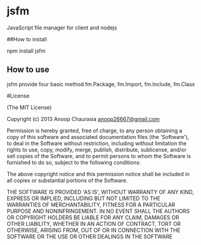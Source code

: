 jsfm
====

JavaScript file manager for client and nodejs

##How to install
 
 npm install jsfm
 
## How to use 
  jsfm provide four basic method
  fm.Package, fm.Import, fm.Include, fm.Class

#License

(The MIT License)

Copyright (c) 2013  Anoop Chaurasia <anoop26667@gmail.com>

Permission is hereby granted, free of charge, to any person obtaining a copy of this software and associated documentation files (the 'Software'), to deal in the Software without restriction, including without limitation the rights to use, copy, modify, merge, publish, distribute, sublicense, and/or sell copies of the Software, and to permit persons to whom the Software is furnished to do so, subject to the following conditions:

The above copyright notice and this permission notice shall be included in all copies or substantial portions of the Software.

THE SOFTWARE IS PROVIDED 'AS IS', WITHOUT WARRANTY OF ANY KIND, EXPRESS OR IMPLIED, INCLUDING BUT NOT LIMITED TO THE WARRANTIES OF MERCHANTABILITY, FITNESS FOR A PARTICULAR PURPOSE AND NONINFRINGEMENT. IN NO EVENT SHALL THE AUTHORS OR COPYRIGHT HOLDERS BE LIABLE FOR ANY CLAIM, DAMAGES OR OTHER LIABILITY, WHETHER IN AN ACTION OF CONTRACT, TORT OR OTHERWISE, ARISING FROM, OUT OF OR IN CONNECTION WITH THE SOFTWARE OR THE USE OR OTHER DEALINGS IN THE SOFTWARE
